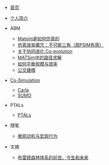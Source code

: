 <!-- docs/_sidebar.md -->

* [首页](/)
* [个人简介](/guide)
* ABM
  * [Matsim是如何仿真的](essays/matsim/howMATSimWorks.md)
  * [仿真效率魔咒：不可能三角（观PSIM有感）](essays/matsim/psim.md)
  * [关于协同进化 Co-evolution](essays/matsim/co-evolution.md)
  * [MATSim中的路径求解](essays/matsim/Router.md)
  * [如何平衡规模与效率](essays/matsim/scaling.md)
  * [公交建模](essays/matsim/PublicTransit.md)
* [Co-Simulation](essays/co_simulation/Co-simulation.md)
  * [Carla](Carla/)
  * [SUMO](SUMO/)
* PTALs
  * [PTALs](essays/ptals/intro_ptal.md)

* 随笔
  * [微观动机与宏观行为](essays/wander/微观动机与宏观行为.md)

* 文摘
  * [布雷顿森林体系的前世、今生和未来](essays/wander/时运变迁中文序.md)
